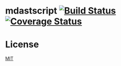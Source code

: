 # mdastscript [![Build Status][travis-badge]][travis] [![Coverage Status][codecov-badge]][codecov]

# License

[MIT][License]

[travis-badge]: https://travis-ci.org/syntax-tree/mdastscript.svg?branch=master
[travis]: https://travis-ci.org/syntax-tree/mdastscript
[codecov-badge]: https://codecov.io/gh/syntax-tree/mdastscript/branch/master/graph/badge.svg
[codecov]: https://codecov.io/gh/syntax-tree/mdastscript
[License]: https://github.com/syntax-tree/mdastscript/blob/master/LICENSE
